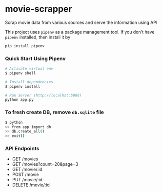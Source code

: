 # movie-scrapper
Scrap movie data from various sources and serve the information using API 

This project uses `pipenv` as a package management tool. If you don't have `pipenv` installed, then install it by

``` bash
pip install pipenv
```

### Quick Start Using Pipenv

``` bash
# Activate virtual env
$ pipenv shell

# Install dependencies
$ pipenv install

# Run Server (http://localhst:5000)
python app.py
```

### To fresh create DB, remove `db.sqlite` file
``` bash
$ python
>> from app import db
>> db.create_all()
>> exit()
```

### API Endpoints

* GET     /movies
* GET     /movies?count=20&page=3
* GET     /movie/:id
* POST    /movie
* PUT     /movie/:id
* DELETE  /movie/:id